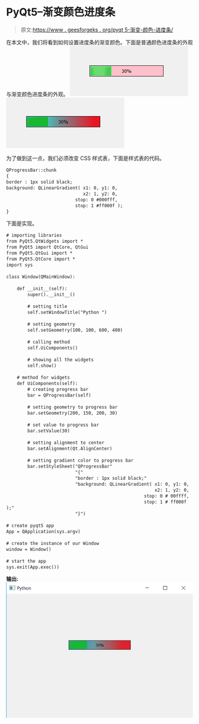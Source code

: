 # PyQt5–渐变颜色进度条

> 原文:[https://www . geesforgeks . org/pyqt 5-渐变-颜色-进度条/](https://www.geeksforgeeks.org/pyqt5-gradient-color-progress-bar/)

在本文中，我们将看到如何设置进度条的渐变颜色。下面是普通颜色进度条的外观与渐变颜色进度条的外观。
![](img/ae185b24019cfca274c3ef5c6cca0ac4.png) ![](img/2c1aa04bf08ea8cb5d45029d4859452c.png)

为了做到这一点，我们必须改变 CSS 样式表，下面是样式表的代码。

```
QProgressBar::chunk 
{
border : 1px solid black;
background: QLinearGradient( x1: 0, y1: 0,
                             x2: 1, y2: 0, 
                          stop: 0 #000fff, 
                          stop: 1 #ff000f );
}

```

下面是实现。

```
# importing libraries
from PyQt5.QtWidgets import * 
from PyQt5 import QtCore, QtGui
from PyQt5.QtGui import * 
from PyQt5.QtCore import * 
import sys

class Window(QMainWindow):

    def __init__(self):
        super().__init__()

        # setting title
        self.setWindowTitle("Python ")

        # setting geometry
        self.setGeometry(100, 100, 600, 400)

        # calling method
        self.UiComponents()

        # showing all the widgets
        self.show()

    # method for widgets
    def UiComponents(self):
        # creating progress bar
        bar = QProgressBar(self)

        # setting geometry to progress bar
        bar.setGeometry(200, 150, 200, 30)

        # set value to progress bar
        bar.setValue(30)

        # setting alignment to center
        bar.setAlignment(Qt.AlignCenter)

        # setting gradient color to progress bar
        bar.setStyleSheet("QProgressBar"
                          "{"
                          "border : 1px solid black;"
                          "background: QLinearGradient( x1: 0, y1: 0,
                                                        x2: 1, y2: 0,
                                                    stop: 0 # 00ffff,
                                                    stop: 1 # ff000f );"
                          "}")

# create pyqt5 app
App = QApplication(sys.argv)

# create the instance of our Window
window = Window()

# start the app
sys.exit(App.exec())
```

**输出:**
![](img/71792daf520146d55166bc1a1f42b6da.png)